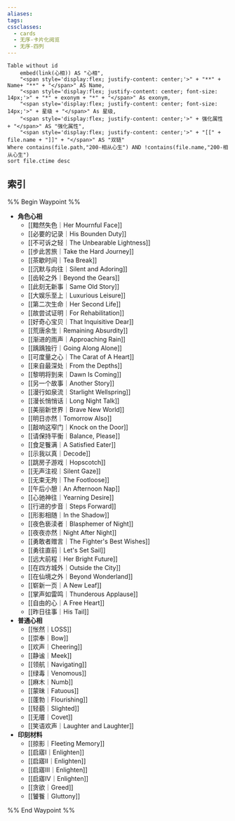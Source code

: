 ```yaml
---
aliases: 
tags: 
cssclasses:
  - cards
  - 无序-卡片化阅览
  - 无序-四列
---
```

```dataview
Table without id
	embed(link(心相)) AS "心相",
	"<span style='display:flex; justify-content: center;'>" + "**" + Name+ "**" + "</span>" AS Name,
	"<span style='display:flex; justify-content: center; font-size: 14px;'>" + "*" + exonym + "*" + "</span>" As exonym,
	"<span style='display:flex; justify-content: center; font-size: 14px;'>" + 星级 + "</span>" As 星级,
	"<span style='display:flex; justify-content: center;'>" + 强化属性  + "</span>" AS "强化属性",
	"<span style='display:flex; justify-content: center;'>" + "[[" + file.name + "]]" + "</span>" AS "双链"
Where contains(file.path,"200-相从心生") AND !contains(file.name,"200-相从心生")
sort file.ctime desc
```

## 索引

%% Begin Waypoint %%
- **角色心相**
	- [[黯然失色｜Her Mournful Face]]
	- [[必要的记录｜His Bounden Duty]]
	- [[不可诉之轻｜The Unbearable Lightness]]
	- [[步此苦旅｜Take the Hard Journey]]
	- [[茶歇时间｜Tea Break]]
	- [[沉默与向往｜Silent and Adoring]]
	- [[齿轮之外｜Beyond the Gears]]
	- [[此刻无新事｜Same Old Story]]
	- [[大娱乐至上｜Luxurious Leisure]]
	- [[第二次生命｜Her Second Life]]
	- [[故尝试证明｜For Rehabilitation]]
	- [[好奇心宝贝｜That Inquisitive Dear]]
	- [[荒唐余生｜Remaining Absurdity]]
	- [[渐进的雨声｜Approaching Rain]]
	- [[踽踽独行｜Going Along Alone]]
	- [[可度量之心｜The Carat of A Heart]]
	- [[来自最深处｜From the Depths]]
	- [[黎明将到来｜Dawn Is Coming]]
	- [[另一个故事｜Another Story]]
	- [[漫行如泉流｜Starlight Wellspring]]
	- [[漫长悄悄话｜Long Night Talk]]
	- [[美丽新世界｜Brave New World]]
	- [[明日亦然｜Tomorrow Also]]
	- [[敲响这窄门｜Knock on the Door]]
	- [[请保持平衡｜Balance, Please]]
	- [[食足餮满｜A Satisfied Eater]]
	- [[示我以真｜Decode]]
	- [[跳房子游戏｜Hopscotch]]
	- [[无声注视｜Silent Gaze]]
	- [[无束无拘｜The Footloose]]
	- [[午后小憩｜An Afternoon Nap]]
	- [[心驰神往｜Yearning Desire]]
	- [[行进的步音｜Steps Forward]]
	- [[形影相随｜In the Shadow]]
	- [[夜色亵渎者｜Blasphemer of Night]]
	- [[夜夜亦然｜Night After Night]]
	- [[勇敢者赠言｜The Fighter's Best Wishes]]
	- [[勇往直前｜Let's Set Sail]]
	- [[远大前程｜Her Bright Future]]
	- [[在四方城外｜Outside the City]]
	- [[在仙境之外｜Beyond Wonderland]]
	- [[崭新一页｜A New Leaf]]
	- [[掌声如雷鸣｜Thunderous Applause]]
	- [[自由的心｜A Free Heart]]
	- [[昨日往事｜His Tail]]
- **普通心相**
	- [[怅然｜LOSS]]
	- [[崇奉｜Bow]]
	- [[欢声｜Cheering]]
	- [[静谧｜Meek]]
	- [[领航｜Navigating]]
	- [[绿毒｜Venomous]]
	- [[麻木｜Numb]]
	- [[蒙昧｜Fatuous]]
	- [[蓬勃｜Flourishing]]
	- [[轻藐｜Slighted]]
	- [[无餍｜Covet]]
	- [[笑语欢声｜Laughter and Laughter]]
- **印刻材料**
	- [[掠影｜Fleeting Memory]]
	- [[启寤Ⅰ｜Enlighten]]
	- [[启寤Ⅱ｜Enlighten]]
	- [[启寤Ⅲ｜Enlighten]]
	- [[启寤Ⅳ｜Enlighten]]
	- [[贪欲｜Greed]]
	- [[饕餮｜Gluttony]]

%% End Waypoint %%